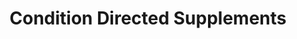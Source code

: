 ---
title: "Condition Directed Supplements"
url: /alpena/condition-directed-supplements/
shop: nutrition supplements
---